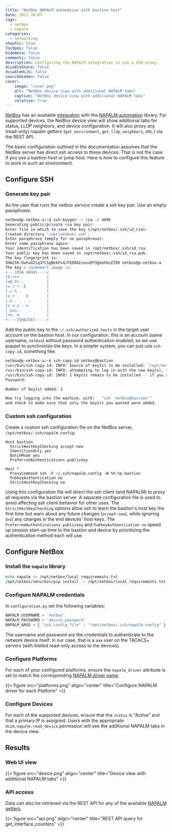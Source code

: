 ```yaml
---
title: "NetBox NAPALM automation with bastion host"
date: 2021-10-07
tags:
  - netbox
  - napalm
categories:
  - networking
showToc: true
TocOpen: false
hidemeta: false
comments: false
description: Configuring the NAPALM integration to use a SSH proxy
disableShare: false
disableHLJS: false
searchHidden: false
cover:
    image: "cover.png"
    alt: "NetBox device view with additional NAPALM tabs"
    caption: "NetBox device view with additional NAPALM tabs"
    relative: true
---
```


[NetBox](netbox) has an available [integration](napalm-integration) with
the [NAPALM automation](napalm) library.  For supported devices, the
NetBox device view will show additional tabs for status, LLDP neighbors,
and device configuration.  It will also proxy any (read-only) napalm
getters (`get_environment`, `get_lldp_neighbors`, etc.) via the REST
API.

The basic configuration outlined in the documentation assumes that the
NetBox server has direct ssh access to these devices.  That is not the
case if you use a bastion host or jump host.  Here is how to configure
this feature to work in such an environment.

## Configure SSH

### Generate key pair

As the user that runs the netbox service create a ssh key pair.  Use an
empty passphrase.

```bash
netbox@p-netbox-a:~$ ssh-keygen -t rsa -b 4096
Generating public/private rsa key pair.
Enter file in which to save the key (/opt/netbox/.ssh/id_rsa):
Created directory '/opt/netbox/.ssh'.
Enter passphrase (empty for no passphrase):
Enter same passphrase again:
Your identification has been saved in /opt/netbox/.ssh/id_rsa.
Your public key has been saved in /opt/netbox/.ssh/id_rsa.pub.
The key fingerprint is:
SHA256:OwhuO2iq3TCSgBekFx4/hID8AIzexoEP3gbehUsZJ98 netbox@p-netbox-a
The key's randomart image is:
+---[RSA 4096]----+
|O.=+=.           |
|o@.X+..          |
|= / *. E         |
|.= % .           |
|o + .   S        |
|.o . . . .       |
|o o.o . o        |
| oo=..   .       |
|+o. o.           |
+----[SHA256]-----+
```

Add the public key to the `~/.ssh/authorized_hosts` in the target user
account on the bastion host.  In our configuration, this is an account
(same username, `netbox`) without password authentication enabled, so
we use puppet to synchronize the keys.  In a simpler system, you can
just use `ssh-copy-id`, something like:

```bash
netbox@p-netbox-a:~$ ssh-copy-id netbox@bastion
/usr/bin/ssh-copy-id: INFO: Source of key(s) to be installed: "/opt/netbox/.ssh/id_rsa.pub"
/usr/bin/ssh-copy-id: INFO: attempting to log in with the new key(s), to filter out any that are already installed
/usr/bin/ssh-copy-id: INFO: 1 key(s) remain to be installed -- if you are prompted now it is to install the new keys
Password:

Number of key(s) added: 1

Now try logging into the machine, with:   "ssh 'netbox@bastion'"
and check to make sure that only the key(s) you wanted were added.

```

### Custom ssh configuration

Create a custom ssh configuration file on the NetBox server,
`/opt/netbox/.ssh/napalm.config`:

```text
Host bastion
  StrictHostKeyChecking accept-new
  IdentitiesOnly yes
  BatchMode yes
  PreferredAuthentications publickey

Host *
  ProxyCommand ssh -F ~/.ssh/napalm.config -W %h:%p bastion
  PubkeyAuthentication no
  StrictHostKeyChecking no
```

Using this configuration file will direct the ssh client (and NAPALM)
to proxy all requests via the bastion server.  A separate configuration
file is used to avoid affecting ssh client behavior for other uses.
The `StrictHostKeyChecking` options allow ssh to learn the bastion's
host key the first time but warn about any future changes (`accept-new`),
while ignoring (`no`) any changes in the end devices' host keys.  The
`PreferredAuthentications publickey` and `PubkeyAuthentication no` speed
up session start-up time to the bastion and device by prioritizing the
authentication method each will use.

## Configure NetBox

### Install the `napalm` library

```bash
echo napalm >> /opt/netbox/local_requirements.txt
/opt/netbox/venv/bin/pip install -r /opt/netbox/local_requirements.txt
```

### Configure NAPALM credentials

In `configuration.py` set the following variables:

```python
NAPALM_USERNAME = 'netbox'
NAPALM_PASSWORD = 'device_password'
NAPALM_ARGS = { "ssh_config_file" : "/opt/netbox/.ssh/napalm.config" }
```

The username and password are the credentials to authenticate to the
network device itself.  In our case, that is a `aaa` user on the
TACACS+ servers (with limited read-only access to the devices).

### Configure Platforms

For each of your configured platforms, ensure the `napalm_driver`
attribute is set to match the corresponding [NAPALM driver name](napalm-drivers).

{{< figure src="platforms.png" align="center"
    title="Configure NAPALM driver for each Platform" >}}

### Configure Devices

For each of the supported devices, ensure that the `status` is "Active"
and that a primary IP is assigned.  Users with the appropriate
`dcim.napalm.read_device` permission will see the additional NAPALM
tabs in the device view.

## Results

### Web UI view

{{< figure src="device.png" align="center"
    title="Device view with additional NAPALM tabs" >}}

### API access

Data can also be retrieved via the REST API for any of the available
[NAPALM getters](napalm-getters).

{{< figure src="api.png" align="center"
    title="REST API query for get_interface_counters" >}}

[netbox]: https://github.com/netbox-community/netbox
[napalm]: https://github.com/napalm-automation/napalm
[napalm-drivers]: https://napalm.readthedocs.io/en/latest/support/#general-support-matrix
[napalm-getters]: https://napalm.readthedocs.io/en/latest/support/#getters-support-matrix
[napalm-integration]: https://netbox.readthedocs.io/en/stable/additional-features/napalm/
